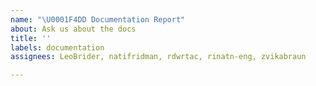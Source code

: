 ```yaml
---
name: "\U0001F4DD Documentation Report"
about: Ask us about the docs
title: ''
labels: documentation
assignees: LeoBrider, natifridman, rdwrtac, rinatn-eng, zvikabraun

---
```



